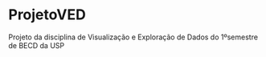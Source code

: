 # ProjetoVED
Projeto da disciplina de Visualização e Exploração de Dados do 1ºsemestre de BECD da USP

